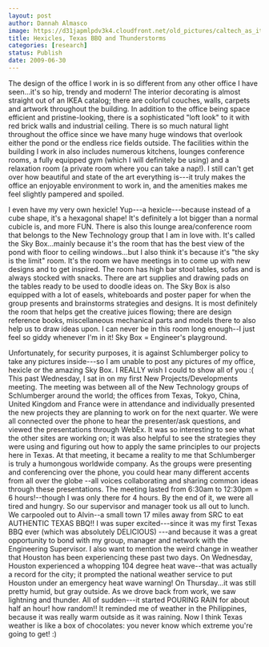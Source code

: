 ```yaml
---
layout: post
author: Dannah Almasco
image: https://d31japmlpdv3k4.cloudfront.net/old_pictures/caltech_as_it_happens/6a0105349b8251970b011571602c26970b.jpg
title: Hexicles, Texas BBQ and Thunderstorms
categories: [research]
status: Publish
date: 2009-06-30
---
```



The design of the office I work in is so different from any other office I have seen...it's so hip, trendy and modern! The interior decorating is almost straight out of an IKEA catalog; there are colorful couches, walls, carpets and artwork throughout the building. In addition to the office being space efficient and pristine-looking, there is a sophisticated "loft look" to it with red brick walls and industrial ceiling. There is so much natural light throughout the office since we have many huge windows that overlook either the pond or the endless rice fields outside. The facilities within the building I work in also includes numerous kitchens, lounges conference rooms, a fully equipped gym (which I will definitely be using) and a relaxation room (a private room where you can take a nap!). I still can't get over how beautiful and state of the art everything is---it truly makes the office an enjoyable environment to work in, and the amenities makes me feel slightly pampered and spoiled.

I even have my very own hexicle! Yup---a hexicle---because instead of a cube shape, it's a hexagonal shape! It's definitely a lot bigger than a normal cubicle is, and more FUN. There is also this lounge area/conference room that belongs to the New Technology group that I am in love with. It's called the Sky Box...mainly because it's the room that has the best view of the pond with floor to ceiling windows...but I also think it's because it's "the sky is the limit" room. It's the room we have meetings in to come up with new designs and to get inspired. The room has high bar stool tables, sofas and is always stocked with snacks. There are art supplies and drawing pads on the tables ready to be used to doodle ideas on. The Sky Box is also equipped with a lot of easels, whiteboards and poster paper for when the group presents and brainstorms strategies and designs. It is most definitely the room that helps get the creative juices flowing; there are design reference books, miscellaneous mechanical parts and models there to also help us to draw ideas upon. I can never be in this room long enough--I just feel so giddy whenever I'm in it! Sky Box = Engineer's playground.

Unfortunately, for security purposes, it is against Schlumberger policy to take any pictures inside---so I am unable to post any pictures of my office, hexicle or the amazing Sky Box. I REALLY wish I could to show all of you :(
This past Wednesday, I sat in on my first New Projects/Developments meeting. The meeting was between all of the New Technology groups of Schlumberger around the world; the offices from Texas, Tokyo, China, United Kingdom and France were in attendance and individually presented the new projects they are planning to work on for the next quarter. We were all connected over the phone to hear the presenter/ask questions, and viewed the presentations through WebEx. It was so interesting to see what the other sites are working on; it was also helpful to see the strategies they were using and figuring out how to apply the same principles to our projects here in Texas. At that meeting, it became a reality to me that Schlumberger is truly a humongous worldwide company. As the groups were presenting and conferencing over the phone, you could hear many different accents from all over the globe --all voices collaborating and sharing common ideas through these presentations. 
The meeting lasted from 6:30am to 12:30pm = 6 hours!--though I was only there for 4 hours. By the end of it, we were all tired and hungry. So our supervisor and manager took us all out to lunch. We carpooled out to Alvin--a small town 17 miles away from SRC to eat AUTHENTIC TEXAS BBQ!! I was super excited---since it was my first Texas BBQ ever (which was absolutely DELICIOUS) ---and because it was a great opportunity to bond with my group, manager and network with the Engineering Supervisor. 
I also want to mention the weird change in weather that Houston has been experiencing these past two days. On Wednesday, Houston experienced a whopping 104 degree heat wave--that was actually a record for the city; it prompted the national weather service to put Houston under an emergency heat wave warning! On Thursday...it was still pretty humid, but gray outside. As we drove back from work, we saw lightning and thunder. All of sudden---it started POURING RAIN for about half an hour! how random!! It reminded me of weather in the Philippines, because it was really warm outside as it was raining. Now I think Texas weather is like a box of chocolates: you never know which extreme you're going to get! :)
